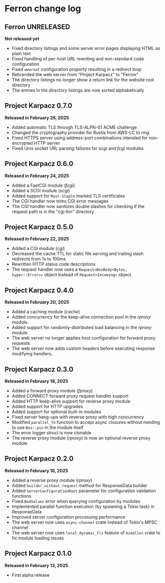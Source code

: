 # Ferron change log

## Ferron UNRELEASED
**Not released yet**

- Fixed directory listings and some server error pages displaying HTML as plain text
- Fixed handling of per-host URL rewriting and non-standard code configuration
- Fixed `wwwroot` configuration property resulting in a redirect loop
- Rebranded the web server from "Project Karpacz" to "Ferron"
- The directory listings no longer show a return link for the website root directory
- The entries in the directory listings are now sorted alphabetically

## Project Karpacz 0.7.0
**Released in February 26, 2025**

- Added automatic TLS through TLS-ALPN-01 ACME challenge
- Changed the cryptography provider for Rustls from AWS-LC to *ring*
- Fixed HTTPS server using address-port combinations intended for non-encrypted HTTP server
- Fixed Unix socket URL parsing failures for *scgi* and *fcgi* modules

## Project Karpacz 0.6.0
**Released in February 24, 2025**

- Added a FastCGI module (*fcgi*)
- Added a SCGI module (*scgi*)
- Added support for `Must-Staple` marked TLS certificates
- The CGI handler now trims CGI error messages
- The CGI handler now sanitizes double slashes for checking if the request path is in the "cgi-bin" directory

## Project Karpacz 0.5.0
**Released in February 22, 2025**

- Added a CGI module (*cgi*)
- Decreased the cache TTL for static file serving and trailing slash redirects from 1s to 100ms
- Rewritten HTTP status code descriptions
- The request handler now uses a `Request<BoxBody<Bytes, hyper::Error>>` object instead of `Request<Incoming>` object.

## Project Karpacz 0.4.0
**Released in February 20, 2025**

- Added a caching module (*cache*)
- Added concurrency for the keep-alive connection pool in the *rproxy* module.
- Added support for randomly-distributed load balancing in the *rproxy* module.
- The web server no longer applies host configuration for forward proxy requests.
- The web server now adds custom headers before executing response modifying handlers.

## Project Karpacz 0.3.0
**Released in February 18, 2025**

- Added a forward proxy module (*fproxy*)
- Added CONNECT forward proxy request handler support
- Added HTTP keep-alive support for reverse proxy module
- Added support for HTTP upgrades
- Added support for optional built-in modules
- Fixed server hang-ups with reverse proxy with high concurrency
- Modified `parallel_fn` function to accept async closures without needing to use `Box::pin` in the module itself
- The error logger struct is now clonable
- The reverse proxy module (*rproxy*) is now an optional reverse proxy module

## Project Karpacz 0.2.0
**Released in February 16, 2025**

- Added a reverse proxy module (*rproxy*)
- Added `builder_without_request` method for ResponseData builder
- Added `ServerConfigurationRoot` parameter for configuration validation functions
- Fixed `BadValues` error when querying configuration by modules
- Implemented parallel function execution (by spawning a Tokio task) in ResponseData 
- Improved server configuration processing performance
- The web server now uses `async-channel` crate instead of Tokio's MPSC channel
- The web server now uses `local_dynamic_tls` feature of `mimalloc` crate to fix module loading issues

## Project Karpacz 0.1.0
**Released in February 13, 2025**

- First alpha release
